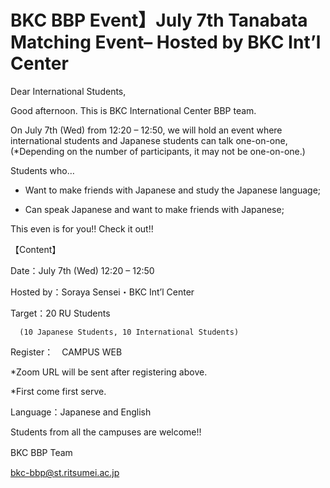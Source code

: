 # BKC BBP Event】July 7th Tanabata Matching Event– Hosted by BKC Int’l Center

Dear International Students,

 

Good afternoon. This is BKC International Center BBP team.

On July 7th (Wed) from 12:20 – 12:50, we will hold an event where international students and Japanese students can talk one-on-one, (*Depending on the number of participants, it may not be one-on-one.)

Students who…

- Want to make friends with Japanese and study the Japanese language;

- Can speak Japanese and want to make friends with Japanese;

This even is for you!! Check it out!!

 

【Content】

Date：July 7th (Wed) 12:20 – 12:50

Hosted by：Soraya Sensei・BKC Int’l Center

Target：20 RU Students

      (10 Japanese Students, 10 International Students)

Register：　CAMPUS WEB

*Zoom URL will be sent after registering above.

*First come first serve.

Language：Japanese and English

 

Students from all the campuses are welcome!!

 

BKC BBP Team　

bkc-bbp@st.ritsumei.ac.jp